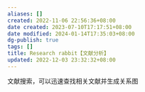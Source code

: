 ```yaml
---
aliases: []
created: 2022-11-06 22:56:36+08:00
date created: 2023-07-10T17:17:51+08:00
date modified: 2024-01-14T17:35:03+08:00
dg-publish: true
tags: []
title: Research rabbit【文献分析】
updated: 2022-12-03 23:32:32+08:00
---
```


文献搜索，可以迅速查找相关文献并生成关系图